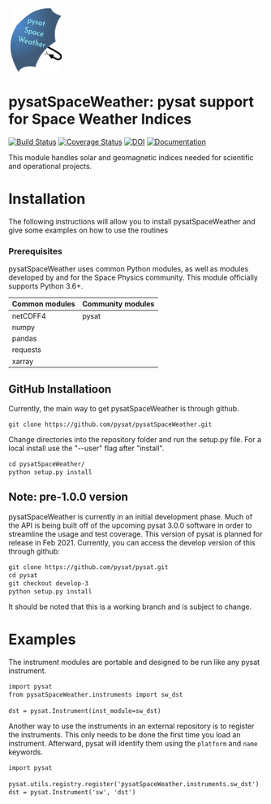 <div align="left">
        <img height="0" width="0px">
        <img width="20%" src="https://raw.githubusercontent.com/pysat/pysatSpaceWeather/main/docs/figures/pysatSpaceWeather.png" alt="pysatSpaceWeather" title="pysatSpaceWeather"</img>
</div>

# pysatSpaceWeather: pysat support for Space Weather Indices
[![Build Status](https://travis-ci.org/pysat/pysatSpaceWeather.svg?branch=main)](https://travis-ci.org/pysat/pysatSpaceWeather)
[![Coverage Status](https://coveralls.io/repos/github/pysat/pysatSpaceWeather/badge.svg?branch=main)](https://coveralls.io/github/pysat/pysatSpaceWeather?branch=main)
[![DOI](https://zenodo.org/badge/287377838.svg)](https://zenodo.org/badge/latestdoi/287377838) [![Documentation](https://readthedocs.org/projects/pysatspaceweather/badge/?version=latest)](https://pysatspaceweather.readthedocs.io/en/latest/?badge=latest)


This module handles solar and geomagnetic indices needed for scientific and
operational projects.

# Installation

The following instructions will allow you to install pysatSpaceWeather and give
some examples on how to use the routines

### Prerequisites

pysatSpaceWeather uses common Python modules, as well as modules developed by
and for the Space Physics community.  This module officially supports
Python 3.6+.

| Common modules | Community modules |
| -------------- | ----------------- |
| netCDFF4       | pysat             |
| numpy          |                   |
| pandas         |                   |
| requests       |                   |
| xarray         |                   |

## GitHub Installatioon

Currently, the main way to get pysatSpaceWeather is through github.

```
git clone https://github.com/pysat/pysatSpaceWeather.git
```

Change directories into the repository folder and run the setup.py file.  For
a local install use the "--user" flag after "install".

```
cd pysatSpaceWeather/
python setup.py install
```

Note: pre-1.0.0 version
-----------------------
pysatSpaceWeather is currently in an initial development phase.  Much of the
API is being built off of the upcoming pysat 3.0.0 software in order to
streamline the usage and test coverage.  This version of pysat is planned for
release in Feb 2021.  Currently, you can access the develop version of this
through github:
```
git clone https://github.com/pysat/pysat.git
cd pysat
git checkout develop-3
python setup.py install
```
It should be noted that this is a working branch and is subject to change.

# Examples

The instrument modules are portable and designed to be run like any pysat
instrument.

```
import pysat
from pysatSpaceWeather.instruments import sw_dst

dst = pysat.Instrument(inst_module=sw_dst)
```

Another way to use the instruments in an external repository is to register the
instruments.  This only needs to be done the first time you load an instrument.
Afterward, pysat will identify them using the `platform` and `name` keywords.

```
import pysat

pysat.utils.registry.register('pysatSpaceWeather.instruments.sw_dst')
dst = pysat.Instrument('sw', 'dst')
```
